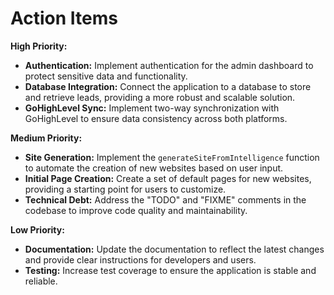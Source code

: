 # Action Items

**High Priority:**

*   **Authentication:** Implement authentication for the admin dashboard to protect sensitive data and functionality.
*   **Database Integration:** Connect the application to a database to store and retrieve leads, providing a more robust and scalable solution.
*   **GoHighLevel Sync:** Implement two-way synchronization with GoHighLevel to ensure data consistency across both platforms.

**Medium Priority:**

*   **Site Generation:** Implement the `generateSiteFromIntelligence` function to automate the creation of new websites based on user input.
*   **Initial Page Creation:** Create a set of default pages for new websites, providing a starting point for users to customize.
*   **Technical Debt:** Address the "TODO" and "FIXME" comments in the codebase to improve code quality and maintainability.

**Low Priority:**

*   **Documentation:** Update the documentation to reflect the latest changes and provide clear instructions for developers and users.
*   **Testing:** Increase test coverage to ensure the application is stable and reliable.
